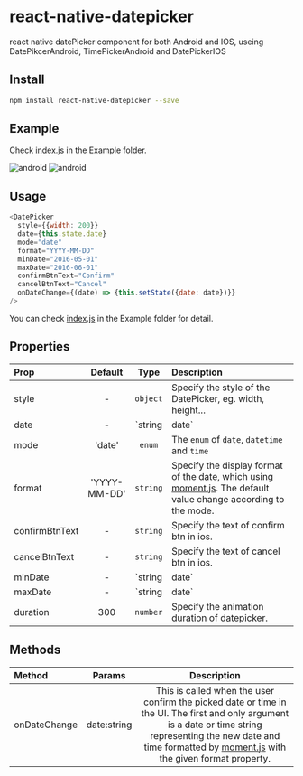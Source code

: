 # react-native-datepicker
react native datePicker component for both Android and IOS, useing DatePikcerAndroid, TimePickerAndroid and DatePickerIOS

## Install

```bash
npm install react-native-datepicker --save
```

## Example
Check [index.js](https://github.com/xgfe/react-native-datepicker/blob/master/example/index.android.js) in the Example folder.

![android](http://7xtixz.com2.z0.glb.clouddn.com/react-native-datepicker-android.gif)
![android](http://7xtixz.com2.z0.glb.clouddn.com/react-native-datepicker-ios.gif)

## Usage

```javascript
<DatePicker
  style={{width: 200}}
  date={this.state.date}
  mode="date"
  format="YYYY-MM-DD"
  minDate="2016-05-01"
  maxDate="2016-06-01"
  confirmBtnText="Confirm"
  cancelBtnText="Cancel"
  onDateChange={(date) => {this.setState({date: date})}}
/>
```

You can check [index.js](https://github.com/xgfe/react-native-datepicker/blob/master/example/index.android.js) in the Example folder for detail.

## Properties

| Prop  | Default  | Type | Description |
| :------------ |:---------------:| :---------------:| :-----|
| style | - | `object` | Specify the style of the DatePicker, eg. width, height...  |
| date | - | `string | date` | Specify the display date of DatePicker. `string` type value must match the specified format  |
| mode | 'date' | `enum` | The `enum` of `date`, `datetime` and `time` |
| format | 'YYYY-MM-DD' | `string` | Specify the display format of the date, which using [moment.js](http://momentjs.com/). The default value change according to the mode. |
| confirmBtnText | - | `string` | Specify the text of confirm btn in ios. |
| cancelBtnText | - | `string` | Specify the text of cancel btn in ios. |
| minDate | - | `string | date` | Restricts the range of possible date values. |
| maxDate | - | `string | date` | Restricts the range of possible date values. |
| duration | 300 | `number` | Specify the animation duration of datepicker.

## Methods


| Method  | Params  | Description |
| :------------ |:---------------:| :---------------:|
| onDateChange | date:string | This is called when the user confirm the picked date or time in the UI. The first and only argument is a date or time string representing the new date and time formatted by [moment.js](http://momentjs.com/) with the given format property. |
